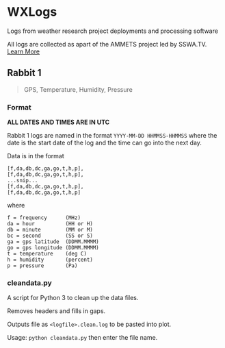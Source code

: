 # WXLogs
Logs from weather research project deployments and processing software

All logs are collected as apart of the AMMETS project led by SSWA.TV. [Learn More](https://sswa.tv/project/ammets/)

## Rabbit 1
> GPS, Temperature, Humidity, Pressure
### Format
**ALL DATES AND TIMES ARE IN UTC**

Rabbit 1 logs are named in the format `YYYY-MM-DD HHMMSS-HHMMSS` where the date is the start date of the log and the time can go into the next day.

Data is in the format
```
[f,da,db,dc,ga,go,t,h,p],
[f,da,db,dc,ga,go,t,h,p],
...snip...
[f,da,db,dc,ga,go,t,h,p],
[f,da,db,dc,ga,go,t,h,p]
```
where
```
f = frequency      (MHz)
da = hour          (HH or H)
db = minute        (MM or M)
bc = second        (SS or S)
ga = gps latitude  (DDMM.MMMM)
go = gps longitude (DDMM.MMMM)
t = temperature    (deg C)
h = humidity       (percent)
p = pressure       (Pa)
```

### cleandata.py
A script for Python 3 to clean up the data files. 

Removes headers and fills in gaps.

Outputs file as `<logfile>.clean.log` to be pasted into plot.

Usage: `python cleandata.py` then enter the file name.
